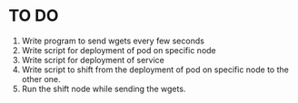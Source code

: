 # TO DO
1. Write program to send wgets every few seconds
2. Write script for deployment of pod on specific node
3. Write script for deployment of service
4. Write script to shift from the deployment of pod on specific node to the other one. 
5. Run the shift node while sending the wgets. 
